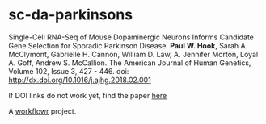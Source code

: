 # sc-da-parkinsons

Single-Cell RNA-Seq of Mouse Dopaminergic Neurons Informs Candidate Gene Selection for Sporadic Parkinson Disease. **Paul W. Hook**, Sarah A. McClymont, Gabrielle H. Cannon, William D. Law, A. Jennifer Morton, Loyal A. Goff, Andrew S. McCallion. The American Journal of Human Genetics, Volume 102, Issue 3, 427 - 446. doi: http://dx.doi.org/10.1016/j.ajhg.2018.02.001

If DOI links do not work yet, find the paper <a href="http://www.cell.com/ajhg/fulltext/S0002-9297(18)30046-6" target="_blank">here</a>

A [workflowr][] project.

[workflowr]: https://github.com/jdblischak/workflowr
